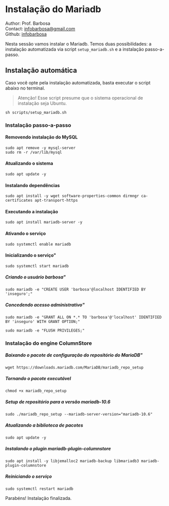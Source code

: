 # Instalação do Mariadb
Author: Prof. Barbosa<br>
Contact: infobarbosa@gmail.com<br>
Github: [infobarbosa](https://github.com/infobarbosa)

Nesta sessão vamos instalar o Mariadb. Temos duas possibilidades: a instalação automatizada via script `setup_mariadb.sh` e a instalação passo-a-passo.

## Instalação automática
Caso você opte pela instalação automatizada, basta executar o script abaixo no terminal.
> Atenção! Esse script presume que o sistema operacional de instalação seja Ubuntu.

```
sh scripts/setup_mariadb.sh
```

### Instalação passo-a-passo

#### Removendo instalação do MySQL
```
sudo apt remove -y mysql-server
sudo rm -r /var/lib/mysql
```

#### Atualizando o sistema
```
sudo apt update -y 
```

#### Instalando dependências
```
sudo apt install -y wget software-properties-common dirmngr ca-certificates apt-transport-https 
```

#### Executando a instalação
```
sudo apt install mariadb-server -y
```

#### Ativando o serviço
```
sudo systemctl enable mariadb
```

#### Inicializando o serviço"
```
sudo systemctl start mariadb
```

##### Criando o usuário barbosa"
```
sudo mariadb -e "CREATE USER 'barbosa'@localhost IDENTIFIED BY 'inseguro';"
```

##### Concedendo acesso administrativo"
```
sudo mariadb -e "GRANT ALL ON *.* TO 'barbosa'@'localhost' IDENTIFIED BY 'inseguro' WITH GRANT OPTION;"
```

```
sudo mariadb -e "FLUSH PRIVILEGES;"
```


### Instalação do engine ColumnStore

##### Baixando o pacote de configuração do repositório do MariaDB"
```
wget https://downloads.mariadb.com/MariaDB/mariadb_repo_setup
```

##### Tornando o pacote executável
```
chmod +x mariadb_repo_setup
```

##### Setup de repositório para a versão mariadb-10.6
```
sudo ./mariadb_repo_setup --mariadb-server-version="mariadb-10.6"
```

##### Atualizando a biblioteca de pacotes
```
sudo apt update -y
```

##### Instalando o plugin mariadb-plugin-columnstore
```
sudo apt install -y libjemalloc2 mariadb-backup libmariadb3 mariadb-plugin-columnstore
```

##### Reiniciando o serviço
```
sudo systemctl restart mariadb
```

Parabéns! Instalação finalizada.